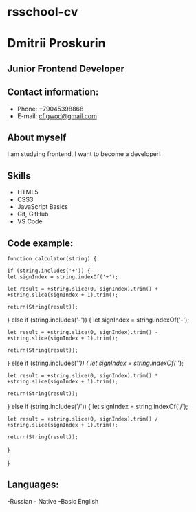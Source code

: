 # rsschool-cv

# Dmitrii Proskurin

## Junior Frontend Developer

## Contact information:

- Phone: +79045398868
- E-mail: cf.gwod@gmail.com

## About myself

I am studying frontend, I want to become a developer!

## Skills

- HTML5
- CSS3
- JavaScript Basics
- Git, GitHub
- VS Code

## Code example:

    function calculator(string) {

    if (string.includes('+')) {
    let signIndex = string.indexOf('+');

    let result = +string.slice(0, signIndex).trim() + +string.slice(signIndex + 1).trim();

    return(String(result));

} else if (string.includes('-')) {
let signIndex = string.indexOf('-');

    let result = +string.slice(0, signIndex).trim() - +string.slice(signIndex + 1).trim();

    return(String(result));

} else if (string.includes('_')) {
let signIndex = string.indexOf('_');

    let result = +string.slice(0, signIndex).trim() * +string.slice(signIndex + 1).trim();

    return(String(result));

} else if (string.includes('/')) {
let signIndex = string.indexOf('/');

    let result = +string.slice(0, signIndex).trim() / +string.slice(signIndex + 1).trim();

    return(String(result));

}

}

## Languages:

-Russian - Native
-Basic English
